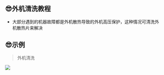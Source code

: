 ## 😎外机清洗教程

*  大部分遇到的机器故障都是外机散热导致的外机高压保护，这种情况可清洗外机散热片来解决

## 😎示例

> 外机清洗

![](https://gitcode.net/GaloisField/WORKFLOWS4COMPANY/-/raw/master/resources/pic/equipment/教程外机设备清洗.jpeg)
